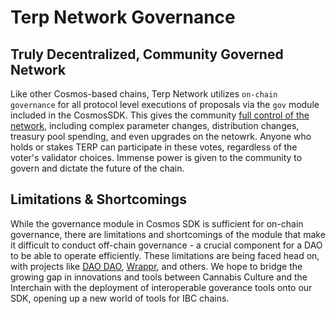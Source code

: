 

# Terp Network Governance


## Truly Decentralized, Community Governed Network 

Like other Cosmos-based chains, Terp Network utilizes `on-chain governance` for all protocol level executions of proposals via the `gov` module included in the CosmosSDK. This gives the community [full control of the network](./parameters), including complex parameter changes, distribution changes, treasury pool spending, and even upgrades on the netowrk. Anyone who holds or stakes TERP can participate in these votes, regardless of the voter's validator choices. Immense power is given to the community to govern and dictate the future of the chain. 

## Limitations & Shortcomings
While the governance module in Cosmos SDK is sufficient for on-chain governance, there are limitations and shortcomings of the module that make it difficult to conduct off-chain governance - a crucial component for a DAO to be able to operate efficiently. These limitations are being faced head on, with projects like [DAO DAO](https://daodao.zone), [Wrappr](https://wrappr.wtf), and others.  We hope to bridge the growing gap in innovations and tools between Cannabis Culture and the Interchain with the deployment of interoperable goverance tools onto our SDK, opening up a new world of tools for IBC chains.
